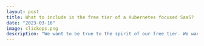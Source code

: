 ```yaml
---
layout: post
title: What to include in the free tier of a Kubernetes focused SaaS?
date: "2023-03-16"
image: clickops.png
description: "We want to be true to the spirit of our free tier. We want individuals, non-profits to use it without thinking too much about what is included."
---
```

